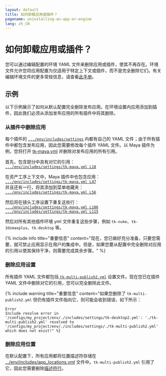 ```yaml
---
layout: default
title: 如何卸载应用或插件？
pagename: uninstalling-an-app-or-engine
lang: zh_CN
---
```


# 如何卸载应用或插件？

您可以通过编辑配置的环境 YAML 文件来删除应用或插件，使其不再存在。环境文件允许您将应用配置为仅适用于特定上下文或插件，而不是完全删除它们。有关编辑环境文件的更多常规信息，请查看[此手册](../../toolkit/learning-resources/guides/editing_app_setting.md)。

## 示例

以下示例展示了如何从默认配置完全删除发布应用。在环境设置内应用添加到插件，因此我们必须从添加发布应用的所有插件中将其删除。

### 从插件中删除应用

每个插件的 [`.../env/includes/settings`](https://github.com/shotgunsoftware/tk-config-default2/tree/e09236bf4b91a6dd79ca5b3ef1258d0eb0afd871/env/includes/settings) 内都有自己的 YAML 文件；由于所有插件中都包含发布应用，因此您需要修改每个插件 YAML 文件。以 Maya 插件为例，您将打开 [tk-maya.yml](https://github.com/shotgunsoftware/tk-config-default2/blob/e09236bf4b91a6dd79ca5b3ef1258d0eb0afd871/env/includes/settings/tk-maya.yml) 并删除对发布应用的所有引用。

首先，包含部分中具有对它的引用：<br/>
[`.../env/includes/settings/tk-maya.yml L18`](https://github.com/shotgunsoftware/tk-config-default2/blob/e09236bf4b91a6dd79ca5b3ef1258d0eb0afd871/env/includes/settings/tk-maya.yml#L18)

在资产工序上下文中，Maya 插件中也包含应用：<br/>
[`.../env/includes/settings/tk-maya.yml L47`](https://github.com/shotgunsoftware/tk-config-default2/blob/e09236bf4b91a6dd79ca5b3ef1258d0eb0afd871/env/includes/settings/tk-maya.yml#L47)<br/>
并且还有一行，将其添加到菜单收藏夹：<br/>
[`.../env/includes/settings/tk-maya.yml L56`](https://github.com/shotgunsoftware/tk-config-default2/blob/e09236bf4b91a6dd79ca5b3ef1258d0eb0afd871/env/includes/settings/tk-maya.yml#L56)


然后将在镜头工序设置下重复这些行：<br/>
[`.../env/includes/settings/tk-maya.yml L106`](https://github.com/shotgunsoftware/tk-config-default2/blob/e09236bf4b91a6dd79ca5b3ef1258d0eb0afd871/env/includes/settings/tk-maya.yml#L106)<br/>
[`.../env/includes/settings/tk-maya.yml L115`](https://github.com/shotgunsoftware/tk-config-default2/blob/e09236bf4b91a6dd79ca5b3ef1258d0eb0afd871/env/includes/settings/tk-maya.yml#L115)

然后对所有其他插件环境 yml 文件重复这些步骤，例如 `tk-nuke`、`tk-3dsmaxplus`、`tk-desktop` 等。

{% include info title="重要信息" content="现在，您已做好充分准备，只要您需要，就可禁止应用显示在用户的集成中。但是，如果您要从配置中完全删除对应用的引用以使其保持干净，则需要完成其余步骤。" %}

### 删除应用设置

所有插件 YAML 文件都包括[ `tk-multi-publish2.yml`](https://github.com/shotgunsoftware/tk-config-default2/blob/e09236bf4b91a6dd79ca5b3ef1258d0eb0afd871/env/includes/settings/tk-multi-publish2.yml) 设置文件。现在您已在插件 YAML 文件中删除对它的引用，您可以完全删除此文件。

{% include warning title="重要信息" content="如果您删除了 `tk-multi-publish2.yml` 但仍有插件文件指向它，则可能会收到错误，如下所示：

    Error
    Include resolve error in '/configs/my_project/env/./includes/settings/tk-desktop2.yml': './tk-multi-publish2.yml' resolved to '/configs/my_project/env/./includes/settings/./tk-multi-publish2.yml' which does not exist!" %}

### 删除应用位置

在默认配置下，所有应用都将位置描述符存储在 [.../env/includes/app_locations.yml](https://github.com/shotgunsoftware/tk-config-default2/blob/e09236bf4b91a6dd79ca5b3ef1258d0eb0afd871/env/includes/app_locations.yml) 文件中。`tk-multi-publish2.yml` 引用了它，因此您需要删除[描述符行](https://github.com/shotgunsoftware/tk-config-default2/blob/e09236bf4b91a6dd79ca5b3ef1258d0eb0afd871/env/includes/app_locations.yml#L52-L56)。